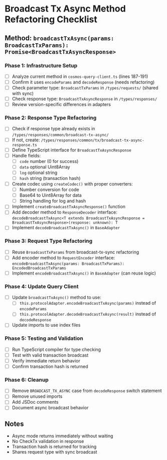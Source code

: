 # Broadcast Tx Async Method Refactoring Checklist

## Method: `broadcastTxAsync(params: BroadcastTxParams): Promise<BroadcastTxAsyncResponse>`

### Phase 1: Infrastructure Setup
- [ ] Analyze current method in `cosmos-query-client.ts` (lines 187-191)
- [ ] Confirm it uses `encodeParams` and `decodeResponse` (needs refactoring)
- [ ] Check parameter type: `BroadcastTxParams` in `/types/requests/` (shared with sync)
- [ ] Check response type: `BroadcastTxAsyncResponse` in `/types/responses/`
- [ ] Review version-specific differences in adapters

### Phase 2: Response Type Refactoring
- [ ] Check if response type already exists in `/types/responses/common/broadcast-tx-async/`
- [ ] If not, create: `/types/responses/common/tx/broadcast-tx-async-response.ts`
- [ ] Define TypeScript interface for `BroadcastTxAsyncResponse`
- [ ] Handle fields:
  - [ ] `code` number (0 for success)
  - [ ] `data` optional Uint8Array
  - [ ] `log` optional string
  - [ ] `hash` string (transaction hash)
- [ ] Create codec using `createCodec()` with proper converters:
  - [ ] Number conversion for code
  - [ ] Base64 to Uint8Array for data
  - [ ] String handling for log and hash
- [ ] Implement `createBroadcastTxAsyncResponse()` function
- [ ] Add decoder method to `ResponseDecoder` interface: `decodeBroadcastTxAsync<T extends BroadcastTxAsyncResponse = BroadcastTxAsyncResponse>(response: unknown): T`
- [ ] Implement `decodeBroadcastTxAsync()` in `BaseAdapter`

### Phase 3: Request Type Refactoring
- [ ] Reuse `BroadcastTxParams` from broadcast-tx-sync refactoring
- [ ] Add encoder method to `RequestEncoder` interface: `encodeBroadcastTxAsync(params: BroadcastTxParams): EncodedBroadcastTxParams`
- [ ] Implement `encodeBroadcastTxAsync()` in `BaseAdapter` (can reuse logic)

### Phase 4: Update Query Client
- [ ] Update `broadcastTxAsync()` method to use:
  - [ ] `this.protocolAdapter.encodeBroadcastTxAsync(params)` instead of `encodeParams`
  - [ ] `this.protocolAdapter.decodeBroadcastTxAsync(result)` instead of `decodeResponse`
- [ ] Update imports to use index files

### Phase 5: Testing and Validation
- [ ] Run TypeScript compiler for type checking
- [ ] Test with valid transaction broadcast
- [ ] Verify immediate return behavior
- [ ] Confirm transaction hash is returned

### Phase 6: Cleanup
- [ ] Remove `BROADCAST_TX_ASYNC` case from `decodeResponse` switch statement
- [ ] Remove unused imports
- [ ] Add JSDoc comments
- [ ] Document async broadcast behavior

## Notes
- Async mode returns immediately without waiting
- No CheckTx validation in response
- Transaction hash is returned for tracking
- Shares request type with sync broadcast